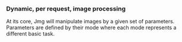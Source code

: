### Dynamic, per request, image processing

At its core, Jmg will manipulate images by a given set of parameters. Parameters
are defined by their mode where each mode represents a different basic task.
